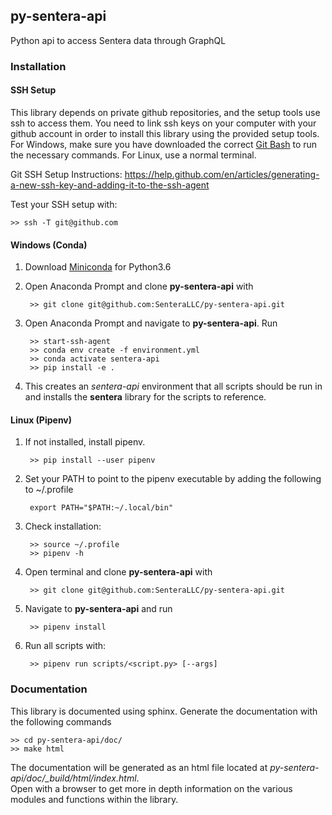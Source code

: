 ## py-sentera-api

Python api to access Sentera data through GraphQL

### Installation 

#### SSH Setup

This library depends on private github repositories, and the setup tools use ssh to access them.  You need to 
link ssh keys on your computer with your github account in order to install this library using the provided
setup tools.  For Windows, make sure you have downloaded the correct [Git Bash](https://gitforwindows.org/) to
run the necessary commands.  For Linux, use a normal terminal.

Git SSH Setup Instructions: https://help.github.com/en/articles/generating-a-new-ssh-key-and-adding-it-to-the-ssh-agent

Test your SSH setup with:

    >> ssh -T git@github.com

#### Windows (Conda)
    
1) Download [Miniconda](https://docs.conda.io/en/latest/miniconda.html) for Python3.6

2) Open Anaconda Prompt and clone **py-sentera-api** with

        >> git clone git@github.com:SenteraLLC/py-sentera-api.git

3) Open Anaconda Prompt and navigate to **py-sentera-api**.  Run

        >> start-ssh-agent
        >> conda env create -f environment.yml
        >> conda activate sentera-api
        >> pip install -e .
        
4) This creates an *sentera-api* environment that all scripts should be run in and installs the **sentera**
   library for the scripts to reference.
   
#### Linux (Pipenv)

1) If not installed, install pipenv.

        >> pip install --user pipenv
        
2) Set your PATH to point to the pipenv executable by adding the following to ~/.profile

        export PATH="$PATH:~/.local/bin"

3) Check installation:

        >> source ~/.profile
        >> pipenv -h

4) Open terminal and clone **py-sentera-api** with

        >> git clone git@github.com:SenteraLLC/py-sentera-api.git

5) Navigate to **py-sentera-api** and run

        >> pipenv install
        
6) Run all scripts with:

        >> pipenv run scripts/<script.py> [--args]
   
### Documentation

This library is documented using sphinx. Generate the documentation with the following commands

    >> cd py-sentera-api/doc/
    >> make html

The documentation will be generated as an html file located at *py-sentera-api/doc/\_build/html/index.html*.  
Open with a browser to get more in depth information on the various modules and functions within the library.